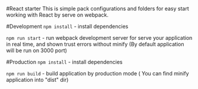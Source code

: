 #React starter
This is simple pack configurations and folders for easy start working
 with React by serve on webpack.
 
#Development
`npm install` - install dependencies

`npm run start` - run webpack development server for serve your application in real time,
 and shown trust errors without minify (By default application will be run on 3000 port)

#Production
`npm install` - install dependencies

`npm run build` - build application by production mode 
( You can find minify  application into "dist" dir)

